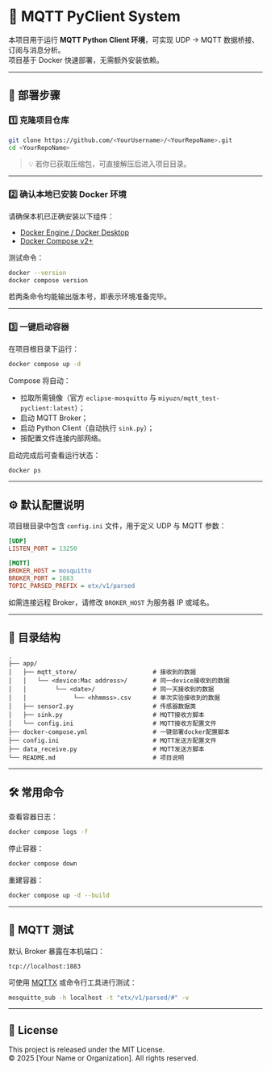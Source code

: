# 🧠 MQTT PyClient System

本项目用于运行 **MQTT Python Client 环境**，可实现 UDP → MQTT 数据桥接、订阅与消息分析。  
项目基于 Docker 快速部署，无需额外安装依赖。

---

## 🚀 部署步骤

### 1️⃣ 克隆项目仓库
```bash
git clone https://github.com/<YourUsername>/<YourRepoName>.git
cd <YourRepoName>
```

> 💡 若你已获取压缩包，可直接解压后进入项目目录。

---

### 2️⃣ 确认本地已安装 Docker 环境
请确保本机已正确安装以下组件：

- [Docker Engine / Docker Desktop](https://www.docker.com/get-started/)
- [Docker Compose v2+](https://docs.docker.com/compose/)

测试命令：
```bash
docker --version
docker compose version
```

若两条命令均能输出版本号，即表示环境准备完毕。

---

### 3️⃣ 一键启动容器
在项目根目录下运行：

```bash
docker compose up -d
```

Compose 将自动：
- 拉取所需镜像（官方 `eclipse-mosquitto` 与 `miyuzn/mqtt_test-pyclient:latest`）；
- 启动 MQTT Broker；
- 启动 Python Client（自动执行 `sink.py`）；
- 按配置文件连接内部网络。

启动完成后可查看运行状态：
```bash
docker ps
```

---

## ⚙️ 默认配置说明

项目根目录中包含 `config.ini` 文件，用于定义 UDP 与 MQTT 参数：

```ini
[UDP]
LISTEN_PORT = 13250

[MQTT]
BROKER_HOST = mosquitto
BROKER_PORT = 1883
TOPIC_PARSED_PREFIX = etx/v1/parsed
```

如需连接远程 Broker，请修改 `BROKER_HOST` 为服务器 IP 或域名。

---

## 🧹 目录结构

```text
.
├── app/
│   ├── mqtt_store/                     # 接收到的数据
│   │   └── <device:Mac address>/       # 同一device接收到的数据
│   │        └── <date>/                # 同一天接收到的数据
│   │             └── <hhmmss>.csv      # 单次实验接收到的数据
│   ├── sensor2.py                      # 传感器数据类
│   ├── sink.py                         # MQTT接收方脚本
│   └── config.ini                      # MQTT接收方配置文件
├── docker-compose.yml                  # 一键部署docker配置脚本
├── config.ini                          # MQTT发送方配置文件
├── data_receive.py                     # MQTT发送方脚本
└── README.md                           # 项目说明
```

---

## 🛠 常用命令

查看容器日志：
```bash
docker compose logs -f
```

停止容器：
```bash
docker compose down
```

重建容器：
```bash
docker compose up -d --build
```

---

## 📡 MQTT 测试

默认 Broker 暴露在本机端口：
```
tcp://localhost:1883
```

可使用 [MQTTX](https://mqttx.app/) 或命令行工具进行测试：
```bash
mosquitto_sub -h localhost -t "etx/v1/parsed/#" -v
```

---

## 📄 License

This project is released under the MIT License.  
© 2025 [Your Name or Organization]. All rights reserved.

